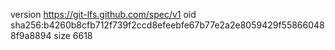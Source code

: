 version https://git-lfs.github.com/spec/v1
oid sha256:b4260b8cfb712f739f2ccd8efeebfe67b77e2a2e8059429f558660488f9a8894
size 6618
